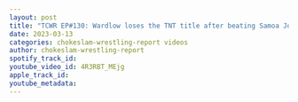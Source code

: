 ```yaml
---
layout: post
title: "TCWR EP#130: Wardlow loses the TNT title after beating Samoa Joe, short clip"
date: 2023-03-13
categories: chokeslam-wrestling-report videos
author: chokeslam-wrestling-report
spotify_track_id: 
youtube_video_id: 4R3RBT_MEjg
apple_track_id: 
youtube_metadata: 
---
```

